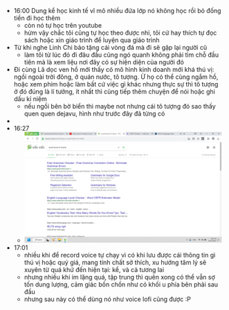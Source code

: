 - 16:00 Dung kể học kinh tế vĩ mô nhiều đứa lớp nó không học rồi bỏ đống tiền đi học thêm
	- còn nó tự học trên youtube
	- hừm vậy chắc tôi cũng tự học theo được nhỉ, tôi cứ hay thích tự đọc sách hoặc xin giáo trình để luyện qua giáo trình
- Từ khi nghe Linh Chi bảo tặng cái vòng đá mà đi sẽ gặp lại người cũ
	- làm tôi từ lúc đó đi đâu đầu cũng ngó quanh không phải tìm chỗ đầu tiên mà là xem liệu nơi đây có sự hiện diện của người đó
- Đi cùng Lã dọc ven hồ mới thấy có mô hình kinh doanh mới khá thú vị: ngồi ngoài trời đông, ở quán nước, tô tượng. Ừ họ có thể cùng ngắm hồ, hoặc xem phim hoặc làm bất cứ việc gì khác nhưng thực sự thì tô tượng ở đó đúng là lí tưởng, ít nhất thì cũng tiếp thêm chuyện để nói hoặc ghi dấu kỉ niệm
	- nếu ngồi bên bờ biển thì maybe not nhưng cái tô tượng đó sao thấy quen quen dejavu, hình như trước đây đã từng có
-
- 16:27
	- ![image.png](../assets/image_1670146057152_0.png)
- 17:01
	- nhiều khi để record voice tự chạy vì có khi lưu được cái thông tin gì thú vị hoặc quý giá, mang tính chất sở thích, xu hướng tâm lý sẽ xuyên từ quá khứ đến hiện tại: kể, và cả tương lai
	- nhưng nhiều khi im lặng quá, tập trung thì quên xong có thể vẫn sợ tốn dung lượng, cảm giác bồn chồn như có khối u phía bên phải sau đầu
	- nhưng sau này có thể dùng nó như voice lofi cũng được :P